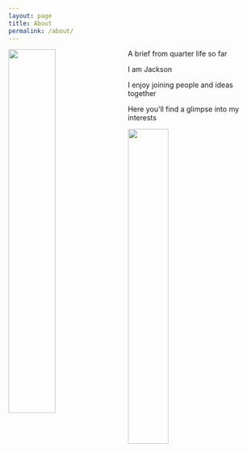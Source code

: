 ```yaml
---
layout: page
title: About
permalink: /about/
---
```


<img style="float: left; margin: 0px 20px 20px 0px;" src="{{site.imgurl}}/Screen Shot 2020-06-29 at 5.54.24 PM.png" width="43%" />

A brief from quarter life so far

I am Jackson

I enjoy joining people and ideas together 

Here you'll find a glimpse into my interests

<img style="float: center; margin: 0px 15px 15px 0px;" src="{{site.imgurl}}/signature.png" width="40%" />
